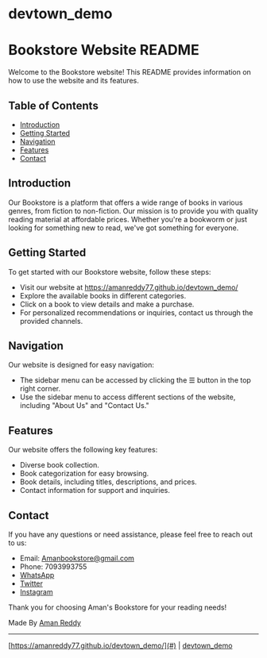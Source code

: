 # devtown_demo
# Bookstore Website README

Welcome to the Bookstore website! This README provides information on how to use the website and its features.

## Table of Contents
- [Introduction](#introduction)
- [Getting Started](#getting-started)
- [Navigation](#navigation)
- [Features](#features)
- [Contact](#contact)


## Introduction
Our Bookstore is a platform that offers a wide range of books in various genres, from fiction to non-fiction. Our mission is to provide you with quality reading material at affordable prices. Whether you're a bookworm or just looking for something new to read, we've got something for everyone.

## Getting Started
To get started with our Bookstore website, follow these steps:
- Visit our website at https://amanreddy77.github.io/devtown_demo/
- Explore the available books in different categories.
- Click on a book to view details and make a purchase.
- For personalized recommendations or inquiries, contact us through the provided channels.

## Navigation
Our website is designed for easy navigation:
- The sidebar menu can be accessed by clicking the ☰ button in the top right corner.
- Use the sidebar menu to access different sections of the website, including "About Us" and "Contact Us."

## Features
Our website offers the following key features:
- Diverse book collection.
- Book categorization for easy browsing.
- Book details, including titles, descriptions, and prices.
- Contact information for support and inquiries.

## Contact
If you have any questions or need assistance, please feel free to reach out to us:
- Email: [Amanbookstore@gmail.com](mailto:Amanbookstore@gmail.com)
- Phone: 7093993755
- [WhatsApp](https://wa.me/7093993755)
- [Twitter](https://twitter.com)
- [Instagram](https://www.instagram.com/reddy_aman_77/)


Thank you for choosing Aman's Bookstore for your reading needs!

Made By [Aman Reddy](https://www.linkedin.com/in/aman-reddy-pundru-272b53221/)

---

[https://amanreddy77.github.io/devtown_demo/](#) | [devtown_demo](#)
